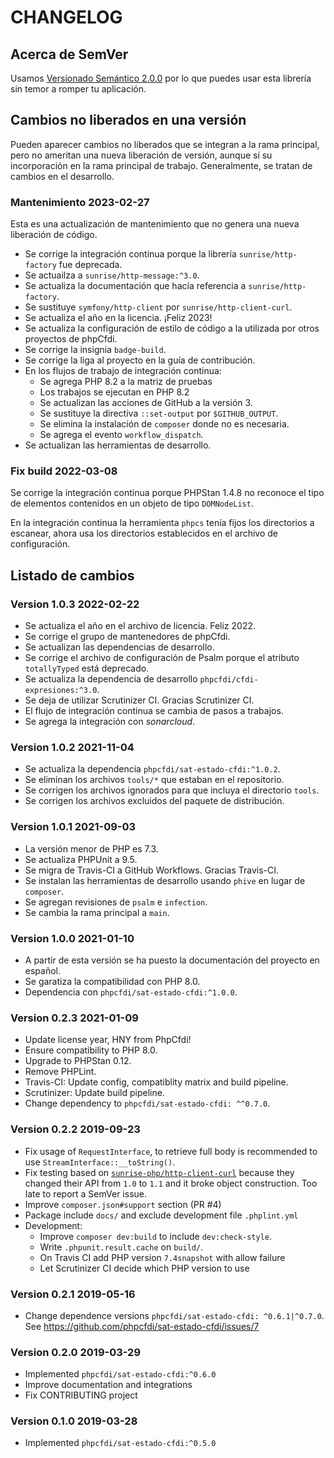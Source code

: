 # CHANGELOG

## Acerca de SemVer

Usamos [Versionado Semántico 2.0.0](SEMVER.md) por lo que puedes usar esta librería sin temor a romper tu aplicación.

## Cambios no liberados en una versión

Pueden aparecer cambios no liberados que se integran a la rama principal, pero no ameritan una nueva liberación de
versión, aunque sí su incorporación en la rama principal de trabajo. Generalmente, se tratan de cambios en el desarrollo.

### Mantenimiento 2023-02-27

Esta es una actualización de mantenimiento que no genera una nueva liberación de código.

- Se corrige la integración continua porque la librería `sunrise/http-factory` fue deprecada.
- Se actuailza a `sunrise/http-message:^3.0`.
- Se actualiza la documentación que hacía referencia a `sunrise/http-factory`.
- Se sustituye `symfony/http-client` por `sunrise/http-client-curl`.
- Se actualiza el año en la licencia. ¡Feliz 2023!
- Se actualiza la configuración de estilo de código a la utilizada por otros proyectos de phpCfdi.
- Se corrige la insignia `badge-build`.
- Se corrige la liga al proyecto en la guía de contribución.
- En los flujos de trabajo de integración continua:
  - Se agrega PHP 8.2 a la matriz de pruebas
  - Los trabajos se ejecutan en PHP 8.2
  - Se actualizan las acciones de GitHub a la versión 3.
  - Se sustituye la directiva `::set-output` por `$GITHUB_OUTPUT`.
  - Se elimina la instalación de `composer` donde no es necesaria.
  - Se agrega el evento `workflow_dispatch`.
- Se actualizan las herramientas de desarrollo.

### Fix build 2022-03-08

Se corrige la integración continua porque PHPStan 1.4.8 no reconoce el tipo de elementos contenidos
en un objeto de tipo `DOMNodeList`.

En la integración continua la herramienta `phpcs` tenía fijos los directorios a escanear, ahora usa
los directorios establecidos en el archivo de configuración.

## Listado de cambios

### Version 1.0.3 2022-02-22

- Se actualiza el año en el archivo de licencia. Feliz 2022.
- Se corrige el grupo de mantenedores de phpCfdi.
- Se actualizan las dependencias de desarrollo.
- Se corrige el archivo de configuración de Psalm porque el atributo `totallyTyped` está deprecado.
- Se actualiza la dependencia de desarrollo `phpcfdi/cfdi-expresiones:^3.0`.
- Se deja de utilizar Scrutinizer CI. Gracias Scrutinizer CI.
- El flujo de integración continua se cambia de pasos a trabajos.
- Se agrega la integración con *sonarcloud*.

### Version 1.0.2 2021-11-04

- Se actualiza la dependencia `phpcfdi/sat-estado-cfdi:^1.0.2`.
- Se eliminan los archivos `tools/*` que estaban en el repositorio.
- Se corrigen los archivos ignorados para que incluya el directorio `tools`. 
- Se corrigen los archivos excluidos del paquete de distribución.

### Version 1.0.1 2021-09-03

- La versión menor de PHP es 7.3.
- Se actualiza PHPUnit a 9.5.
- Se migra de Travis-CI a GitHub Workflows. Gracias Travis-CI.
- Se instalan las herramientas de desarrollo usando `phive` en lugar de `composer`.
- Se agregan revisiones de `psalm` e `infection`.
- Se cambia la rama principal a `main`.

### Version 1.0.0 2021-01-10

- A partir de esta versión se ha puesto la documentación del proyecto en español.
- Se garatiza la compatibilidad con PHP 8.0.
- Dependencia con `phpcfdi/sat-estado-cfdi:^1.0.0`.

### Version 0.2.3 2021-01-09

- Update license year, HNY from PhpCfdi!
- Ensure compatibility to PHP 8.0.
- Upgrade to PHPStan 0.12.
- Remove PHPLint.
- Travis-CI: Update config, compatiblity matrix and build pipeline.
- Scrutinizer: Update build pipeline.
- Change dependency to `phpcfdi/sat-estado-cfdi: ^^0.7.0`.

### Version 0.2.2 2019-09-23

- Fix usage of `RequestInterface`, to retrieve full body is recommended to use `StreamInterface::__toString()`.
- Fix testing based on [`sunrise-php/http-client-curl`](https://github.com/sunrise-php/http-client-curl) because
  they changed their API from `1.0` to `1.1` and it broke object construction. Too late to report a SemVer issue.
- Improve `composer.json#support` section (PR #4)
- Package include `docs/` and exclude development file `.phplint.yml`
- Development:
    - Improve `composer dev:build` to include `dev:check-style`.
    - Write `.phpunit.result.cache` on `build/`.
    - On Travis CI add PHP version `7.4snapshot` with allow failure
    - Let Scrutinizer CI decide which PHP version to use
  
### Version 0.2.1 2019-05-16

- Change dependence versions `phpcfdi/sat-estado-cfdi: ^0.6.1|^0.7.0`.
  See <https://github.com/phpcfdi/sat-estado-cfdi/issues/7>
  
### Version 0.2.0 2019-03-29

- Implemented `phpcfdi/sat-estado-cfdi:^0.6.0`
- Improve documentation and integrations
- Fix CONTRIBUTING project

### Version 0.1.0 2019-03-28

- Implemented `phpcfdi/sat-estado-cfdi:^0.5.0`
